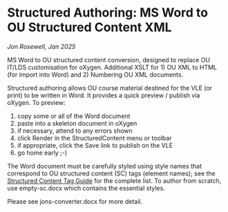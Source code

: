 # Structured Authoring: MS Word to OU Structured Content XML 
*Jon Rosewell, Jan 2025*

MS Word to OU structured content conversion, designed to replace OU IT/LDS customisation for oXygen. Additional XSLT for 1) OU XML to HTML (for import into Word) and 2) Numbering OU XML documents. 

Structured authoring allows OU course material destined for the VLE (or print) to be written in Word. It provides a quick preview / publish via oXygen. To preview:

1.	copy some or all of the Word document
2.	paste into a skeleton document in oXygen
3.	if necessary, attend to any errors shown
4.	click Render in the StructuredContent menu or toolbar
5.	if appropriate, click the Save link to publish on the VLE
6.	go home early ;-)

The Word document must be carefully styled using style names that correspond to OU structured content (SC) tags (element names); see the [Structured Content Tag Guide](https://learn3.open.ac.uk/mod/oucontent/view.php?id=185747) for the complete list. To author from scratch, use empty-sc.docx which contains the essential styles. 

Please see jons-converter.docx for more detail.

